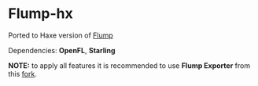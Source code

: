 # Flump-hx

Ported to Haxe version of [Flump](https://github.com/tconkling/flump)

Dependencies: **OpenFL**, **Starling**

**NOTE:** to apply all features it is recommended to use **Flump Exporter** from this [fork](https://github.com/CrazyFlasher/flump). 
